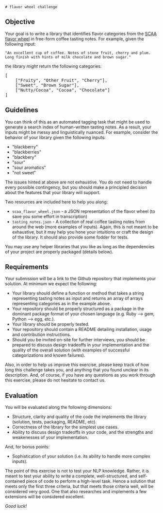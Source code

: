     # flavor wheel challenge

## Objective

Your goal is to write a library that identifies flavor categories from the [SCAA flavor wheel](http://www.scaa.org/chronicle/wp-content/uploads/2016/01/SCAA_FlavorWheel.01.18.15.jpg) in free-form coffee tasting notes. For example, given the following input:

`"An excellent cup of coffee. Notes of stone fruit, cherry and plum. Long finish with hints of milk chocolate and brown sugar."`

the library *might* return the following categories:

<pre>
[
    ["Fruity", "Other Fruit", "Cherry"],
    ["Sweet", "Brown Sugar"],
    ["Nutty/Cocoa", "Cocoa", "Chocolate"]
]
</pre>

## Guidelines

You can think of this as an automated tagging task that might be used to generate a search index of human-written tasting notes. As a result, your inputs might be messy and linguistically nuanced. For example, consider the behavior of your library given the following inputs:

* "blackberry"
* "blackberries"
* "blackbery"
* "sour"
* "sour aromatics"
* "not sweet"

The issues hinted at above are not exhaustive. You do not need to handle every possible contingency, but you should make a principled decision about the features that your library will support.

Two resources are included here to help you along:

* `scaa_flavor_wheel.json` - a JSON representation of the flavor wheel (to save you some effort in transcription)
* `tasting_notes.json` - A collection of real coffee tasting notes from around the web (more examples of inputs). Again, this is not meant to be exhaustive, but it may help you hone your intuitions or craft the design of the library. It should also provide some fodder for tests.

You may use any helper libraries that you like as long as the dependencies of your project are properly packaged (details below).

## Requirements

Your submission will be a link to the Github repository that implements your solution. At minimum we expect the following:

* Your library should define a function or method that takes a string representing tasting notes as input and returns an array of arrays representing categories as in the example above.
* Your repository should be properly structured as a package in the dominant package format of your chosen language (e.g. Ruby --> gem, Python --> egg, etc.).
* Your library should be properly tested.
* Your repository should contain a README detailing installation, usage and contribution instructions.
* Should you be invited on-site for further interviews, you should be prepared to discuss design tradeoffs in your implementation and the quality of the overall solution (with examples of successful categorizations and known failures).

Also, in order to help us improve this exercise, please keep track of how long this challenge takes you, and anything that you found unclear in its description. And, of course, if you have any questions as you work through this exercise, please do not hesitate to contact us.

## Evaluation

You will be evaluated along the following dimensions:

* Structure, clarity and quality of the code the implements the library (solution, tests, packaging, README, etc).
* Correctness of the library for the simplest use cases.
* Ability to discuss design tradeoffs in your code, and the strengths and weakenesses of your implementation.

And, for bonus points:

* Sophistication of your solution (i.e. its ability to handle more complex inputs).

The point of this exercise is not to test your NLP knowledge. Rather, it is meant to test your ability to write a complete, well-structured, and self-contained piece of code to perform a high-level task. Hence a solution that meets only the first three criteria, but that meets those criteria well, will be considered very good. One that also researches and implements a few extensions will be considered excellent.

_Good luck!_
